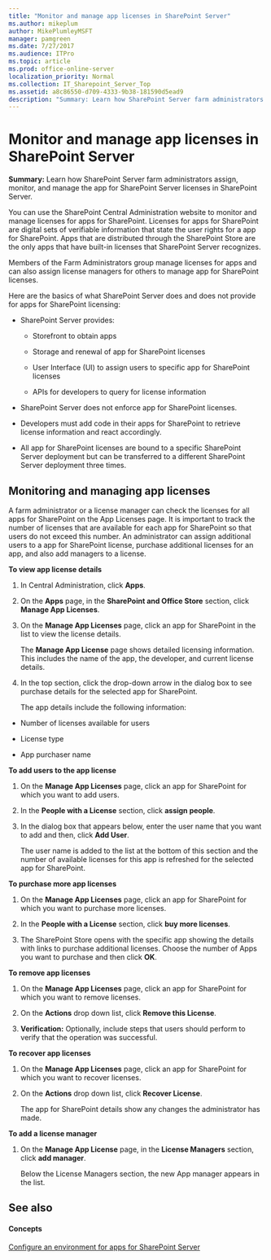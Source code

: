 ```yaml
---
title: "Monitor and manage app licenses in SharePoint Server"
ms.author: mikeplum
author: MikePlumleyMSFT
manager: pamgreen
ms.date: 7/27/2017
ms.audience: ITPro
ms.topic: article
ms.prod: office-online-server
localization_priority: Normal
ms.collection: IT_Sharepoint_Server_Top
ms.assetid: a8c86550-d709-4333-9b38-181590d5ead9
description: "Summary: Learn how SharePoint Server farm administrators assign, monitor, and manage the app for SharePoint Server licenses in SharePoint Server."
---
```


# Monitor and manage app licenses in SharePoint Server

 **Summary:** Learn how SharePoint Server farm administrators assign, monitor, and manage the app for SharePoint Server licenses in SharePoint Server. 
  
You can use the SharePoint Central Administration website to monitor and manage licenses for apps for SharePoint. Licenses for apps for SharePoint are digital sets of verifiable information that state the user rights for a app for SharePoint. Apps that are distributed through the SharePoint Store are the only apps that have built-in licenses that SharePoint Server recognizes.
  
Members of the Farm Administrators group manage licenses for apps and can also assign license managers for others to manage app for SharePoint licenses.
  
Here are the basics of what SharePoint Server does and does not provide for apps for SharePoint licensing:
  
- SharePoint Server provides:
    
  - Storefront to obtain apps
    
  - Storage and renewal of app for SharePoint licenses
    
  - User Interface (UI) to assign users to specific app for SharePoint licenses
    
  - APIs for developers to query for license information
    
- SharePoint Server does not enforce app for SharePoint licenses.
    
- Developers must add code in their apps for SharePoint to retrieve license information and react accordingly.
    
- All app for SharePoint licenses are bound to a specific SharePoint Server deployment but can be transferred to a different SharePoint Server deployment three times.
    
## Monitoring and managing app licenses
<a name="proc1"> </a>

A farm administrator or a license manager can check the licenses for all apps for SharePoint on the App Licenses page. It is important to track the number of licenses that are available for each app for SharePoint so that users do not exceed this number. An administrator can assign additional users to a app for SharePoint license, purchase additional licenses for an app, and also add managers to a license.
  
 **To view app license details**
  
1. In Central Administration, click **Apps**.
    
2. On the **Apps** page, in the **SharePoint and Office Store** section, click **Manage App Licenses**.
    
3. On the **Manage App Licenses** page, click an app for SharePoint in the list to view the license details. 
    
    The **Manage App License** page shows detailed licensing information. This includes the name of the app, the developer, and current license details. 
    
4. In the top section, click the drop-down arrow in the dialog box to see purchase details for the selected app for SharePoint.
    
    The app details include the following information:
    
  - Number of licenses available for users
    
  - License type
    
  - App purchaser name
    
 **To add users to the app license**
  
1. On the **Manage App Licenses** page, click an app for SharePoint for which you want to add users. 
    
2. In the **People with a License** section, click **assign people**.
    
3. In the dialog box that appears below, enter the user name that you want to add and then, click **Add User**.
    
    The user name is added to the list at the bottom of this section and the number of available licenses for this app is refreshed for the selected app for SharePoint.
    
 **To purchase more app licenses**
  
1. On the **Manage App Licenses** page, click an app for SharePoint for which you want to purchase more licenses. 
    
2. In the **People with a License** section, click **buy more licenses**.
    
3. The SharePoint Store opens with the specific app showing the details with links to purchase additional licenses. Choose the number of Apps you want to purchase and then click **OK**.
    
 **To remove app licenses**
  
1. On the **Manage App Licenses** page, click an app for SharePoint for which you want to remove licenses. 
    
2. On the **Actions** drop down list, click **Remove this License**.
    
3. **Verification:** Optionally, include steps that users should perform to verify that the operation was successful. 
    
 **To recover app licenses**
  
1. On the **Manage App Licenses** page, click an app for SharePoint for which you want to recover licenses. 
    
2. On the **Actions** drop down list, click **Recover License**.
    
    The app for SharePoint details show any changes the administrator has made.
    
 **To add a license manager**
  
1. On the **Manage App License** page, in the **License Managers** section, click **add manager**.
    
    Below the License Managers section, the new App manager appears in the list.
    
## See also
<a name="proc1"> </a>

#### Concepts

[Configure an environment for apps for SharePoint Server](configure-an-environment-for-apps-for-sharepoint.md)


